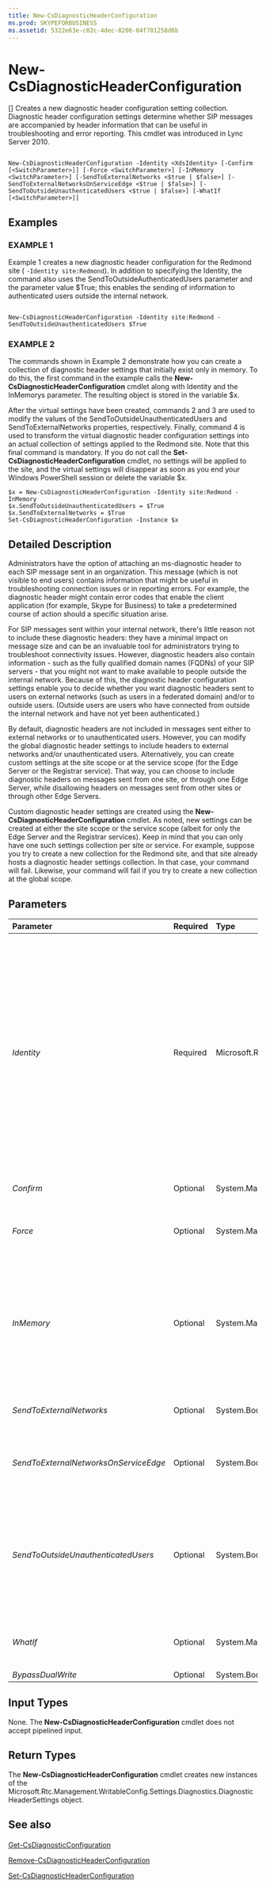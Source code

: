 ```yaml
---
title: New-CsDiagnosticHeaderConfiguration
ms.prod: SKYPEFORBUSINESS
ms.assetid: 5322e63e-c02c-4dec-8206-04f701258d6b
---
```



# New-CsDiagnosticHeaderConfiguration
[]
Creates a new diagnostic header configuration setting collection. Diagnostic header configuration settings determine whether SIP messages are accompanied by header information that can be useful in troubleshooting and error reporting. This cmdlet was introduced in Lync Server 2010.
  
    
    


```

New-CsDiagnosticHeaderConfiguration -Identity <XdsIdentity> [-Confirm [<SwitchParameter>]] [-Force <SwitchParameter>] [-InMemory <SwitchParameter>] [-SendToExternalNetworks <$true | $false>] [-SendToExternalNetworksOnServiceEdge <$true | $false>] [-SendToOutsideUnauthenticatedUsers <$true | $false>] [-WhatIf [<SwitchParameter>]]

```


## Examples


  
    
    

### EXAMPLE 1

Example 1 creates a new diagnostic header configuration for the Redmond site ( `-Identity site:Redmond`). In addition to specifying the Identity, the command also uses the SendToOutsideAuthenticatedUsers parameter and the parameter value $True; this enables the sending of information to authenticated users outside the internal network.
  
    
    

```

New-CsDiagnosticHeaderConfiguration -Identity site:Redmond -SendToOutsideUnauthenticatedUsers $True
```


### EXAMPLE 2

The commands shown in Example 2 demonstrate how you can create a collection of diagnostic header settings that initially exist only in memory. To do this, the first command in the example calls the **New-CsDiagnosticHeaderConfiguration** cmdlet along with Identity and the InMemorys parameter. The resulting object is stored in the variable $x.
  
    
    
After the virtual settings have been created, commands 2 and 3 are used to modify the values of the SendToOutsideUnauthenticatedUsers and SendToExternalNetworks properties, respectively. Finally, command 4 is used to transform the virtual diagnostic header configuration settings into an actual collection of settings applied to the Redmond site. Note that this final command is mandatory. If you do not call the **Set-CsDiagnosticHeaderConfiguration** cmdlet, no settings will be applied to the site, and the virtual settings will disappear as soon as you end your Windows PowerShell session or delete the variable $x.
  
    
    



```
$x = New-CsDiagnosticHeaderConfiguration -Identity site:Redmond -InMemory
$x.SendToOutsideUnauthenticatedUsers = $True
$x.SendToExternalNetworks = $True
Set-CsDiagnosticHeaderConfiguration -Instance $x
```


## Detailed Description

Administrators have the option of attaching an ms-diagnostic header to each SIP message sent in an organization. This message (which is not visible to end users) contains information that might be useful in troubleshooting connection issues or in reporting errors. For example, the diagnostic header might contain error codes that enable the client application (for example, Skype for Business) to take a predetermined course of action should a specific situation arise.
  
    
    
For SIP messages sent within your internal network, there's little reason not to include these diagnostic headers: they have a minimal impact on message size and can be an invaluable tool for administrators trying to troubleshoot connectivity issues. However, diagnostic headers also contain information - such as the fully qualified domain names (FQDNs) of your SIP servers - that you might not want to make available to people outside the internal network. Because of this, the diagnostic header configuration settings enable you to decide whether you want diagnostic headers sent to users on external networks (such as users in a federated domain) and/or to outside users. (Outside users are users who have connected from outside the internal network and have not yet been authenticated.)
  
    
    
By default, diagnostic headers are not included in messages sent either to external networks or to unauthenticated users. However, you can modify the global diagnostic header settings to include headers to external networks and/or unauthenticated users. Alternatively, you can create custom settings at the site scope or at the service scope (for the Edge Server or the Registrar service). That way, you can choose to include diagnostic headers on messages sent from one site, or through one Edge Server, while disallowing headers on messages sent from other sites or through other Edge Servers.
  
    
    
Custom diagnostic header settings are created using the **New-CsDiagnosticHeaderConfiguration** cmdlet. As noted, new settings can be created at either the site scope or the service scope (albeit for only the Edge Server and the Registrar services). Keep in mind that you can only have one such settings collection per site or service. For example, suppose you try to create a new collection for the Redmond site, and that site already hosts a diagnostic header settings collection. In that case, your command will fail. Likewise, your command will fail if you try to create a new collection at the global scope.
  
    
    

## Parameters



|**Parameter**|**Required**|**Type**|**Description**|
|:-----|:-----|:-----|:-----|
| _Identity_ <br/> |Required  <br/> |Microsoft.Rtc.Management.Xds.XdsIdentity  <br/> |Unique identifier for the diagnostic header configuration settings to be created. To create a new settings collection at the site scope, use syntax similar to this:  `-Identity "site:Redmond"`. To create a new settings collection at the service scope, use syntax like this:  `-Identity "service:EdgeServer:atl-cs-001.litwareinc.com"`.  <br/> You cannot create new settings at the global scope. In addition, you cannot create new settings at the site or service scope if the specified site or service (for example, site:Redmond) already hosts a settings collection.  <br/> |
| _Confirm_ <br/> |Optional  <br/> |System.Management.Automation.SwitchParameter  <br/> |Prompts you for confirmation before executing the command.  <br/> |
| _Force_ <br/> |Optional  <br/> |System.Management.Automation.SwitchParameter  <br/> |Suppresses the display of any non-fatal error message that might arise when running the command.  <br/> |
| _InMemory_ <br/> |Optional  <br/> |System.Management.Automation.SwitchParameter  <br/> |Creates an object reference without actually committing the object as a permanent change. If you assign the output of this cmdlet called with this parameter to a variable, you can make changes to the properties of the object reference and then commit those changes by calling this cmdlet's matching **Set-<cmdlet>**. <br/> |
| _SendToExternalNetworks_ <br/> |Optional  <br/> |System.Boolean  <br/> |When set to True, diagnostic headers will be attached to messages sent to external users.  <br/> |
| _SendToExternalNetworksOnServiceEdge_ <br/> |Optional  <br/> |System.Boolean  <br/> |When set to True, diagnostic headers will be attached to messages sent to networks on the service edge. The default value is False.  <br/> |
| _SendToOutsideUnauthenticatedUsers_ <br/> |Optional  <br/> |System.Boolean  <br/> |When set to True, diagnostic headers will be attached to messages sent to outside users. Outside users are users who have connected from outside the internal network (for example, through a proxy server) and have not yet been authenticated.  <br/> The default value is False.  <br/> |
| _WhatIf_ <br/> |Optional  <br/> |System.Management.Automation.SwitchParameter  <br/> |Describes what would happen if you executed the command without actually executing the command.  <br/> |
| _BypassDualWrite_ <br/> |Optional  <br/> |System.Boolean  <br/> |PARAMVALUE: $true | $false  <br/> |
   

## Input Types

None. The **New-CsDiagnosticHeaderConfiguration** cmdlet does not accept pipelined input.
  
    
    

## Return Types

The **New-CsDiagnosticHeaderConfiguration** cmdlet creates new instances of the Microsoft.Rtc.Management.WritableConfig.Settings.Diagnostics.DiagnosticHeaderSettings object.
  
    
    

## See also


#### 


  
    
    
 [Get-CsDiagnosticConfiguration](get-csdiagnosticconfiguration.md)
  
    
    
 [Remove-CsDiagnosticHeaderConfiguration](remove-csdiagnosticheaderconfiguration.md)
  
    
    
 [Set-CsDiagnosticHeaderConfiguration](set-csdiagnosticheaderconfiguration.md)
